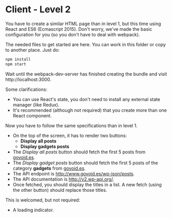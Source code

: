 # Client - Level 2

You have to create a similar HTML page than in level 1, but this time using React and ES6 (Ecmascript 2015). Don't worry, we've made the basic configuration for you (so you don't have to deal with webpack).

The needed files to get started are here. You can work in this folder or copy to another place. Just do:

```bash
npm install
npm start
```

Wait until the webpack-dev-server has finished creating the bundle and visit http://localhost:3000.

Some clarifications:
- You can use React's state, you don't need to install any external state manager (like Redux).
- It's recommended (although not required) that you create more than one React component.

Now you have to follow the same specifications than in level 1.

- On the top of the screen, it has to render two buttons:
  - **Display all posts**
  - **Display gadgets posts**
- The *Display all posts* button should fetch the first 5 posts from [govoid.es](http://www.govoid.es).
- The *Display gadget posts* button should fetch the first 5 posts of the category **gadgets** from [govoid.es](http://www.govoid.es).
- The API endpoint is http://www.govoid.es/wp-json/posts.
- The API documentation is http://v2.wp-api.org/.
- Once fetched, you should display the titles in a list. A new fetch (using the other button) should replace those titles.

This is welcomed, but not required:
- A loading indicator.
